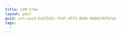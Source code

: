 ```yaml
---
title: LSM-tree
layout: post
guid: urn:uuid:5c672d1c-754f-4ff3-950b-0d083767b7a1
tags:
  - 
---
```



